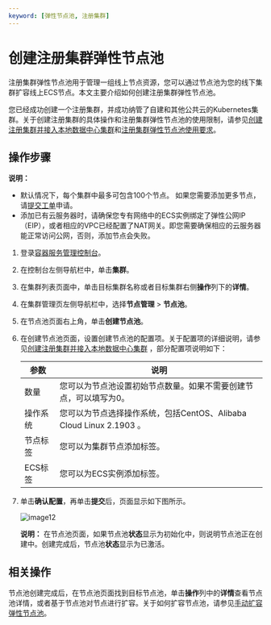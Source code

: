 ```yaml
---
keyword: [弹性节点池, 注册集群]
---
```


# 创建注册集群弹性节点池

注册集群弹性节点池用于管理一组线上节点资源，您可以通过节点池为您的线下集群扩容线上ECS节点。本文主要介绍如何创建注册集群弹性节点池。

您已经成功创建一个注册集群，并成功纳管了自建和其他公共云的Kubernetes集群。关于创建注册集群的具体操作和注册集群弹性节点池的使用限制，请参见[创建注册集群并接入本地数据中心集群](/intl.zh-CN/Kubernetes集群用户指南/多云混合云/创建注册集群并接入本地数据中心集群.md)和[注册集群弹性节点池使用要求](/intl.zh-CN/Kubernetes集群用户指南/多云混合云/弹性节点池/注册集群弹性节点池使用要求.md)。

## 操作步骤

**说明：**

-   默认情况下，每个集群中最多可包含100个节点。 如果您需要添加更多节点，请[提交工单](https://workorder-intl.console.aliyun.com/console.htm)申请。
-   添加已有云服务器时，请确保您专有网络中的ECS实例绑定了弹性公网IP（EIP），或者相应的VPC已经配置了NAT网关。即您需要确保相应的云服务器能正常访问公网，否则，添加节点会失败。

1.  登录[容器服务管理控制台](https://cs.console.aliyun.com)。

2.  在控制台左侧导航栏中，单击**集群**。

3.  在集群列表页面中，单击目标集群名称或者目标集群右侧**操作**列下的**详情**。

4.  在集群管理页左侧导航栏中，选择**节点管理** \> **节点池**。

5.  在节点池页面右上角，单击**创建节点池**。

6.  在创建节点池页面，设置创建节点池的配置项。关于配置项的详细说明，请参见[创建注册集群并接入本地数据中心集群](/intl.zh-CN/Kubernetes集群用户指南/多云混合云/创建注册集群并接入本地数据中心集群.md) ，部分配置项说明如下：

    |参数|说明|
    |--|--|
    |数量|您可以为节点池设置初始节点数量。如果不需要创建节点，可以填写为0。|
    |操作系统|您可以为节点选择操作系统，包括CentOS、Alibaba Cloud Linux 2.1903 。|
    |节点标签|您可以为集群节点添加标签。|
    |ECS标签|您可以为ECS实例添加标签。|

7.  单击**确认配置**，再单击**提交**后，页面显示如下图所示。

    ![image12](https://static-aliyun-doc.oss-accelerate.aliyuncs.com/assets/img/zh-CN/8829086061/p186890.png)

    **说明：** 在节点池页面，如果节点池**状态**显示为初始化中，则说明节点池正在创建中。创建完成后，节点池**状态**显示为已激活。


## 相关操作

节点池创建完成后，在节点池页面找到目标节点池，单击**操作**列中的**详情**查看节点池详情，或者基于节点池对节点进行扩容。关于如何扩容节点池，请参见[手动扩容弹性节点池](/intl.zh-CN/Kubernetes集群用户指南/多云混合云/弹性节点池/手动扩容弹性节点池.md)。

